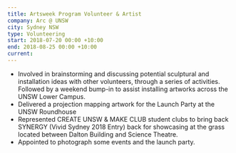 ```yaml
---
title: Artsweek Program Volunteer & Artist
company: Arc @ UNSW
city: Sydney NSW
type: Volunteering
start: 2018-07-20 00:00 +10:00
end: 2018-08-25 00:00 +10:00
current:
---
```

- Involved in brainstorming and discussing potential sculptural and installation ideas with other volunteers, through a series of activities. Followed by a weekend bump-in to assist installing artworks across the UNSW Lower Campus.
- Delivered a projection mapping artwork for the Launch Party at the UNSW Roundhouse
- Represented CREATE UNSW & MAKE CLUB student clubs to bring back SYNERGY (Vivid Sydney 2018 Entry) back for showcasing at the grass located between Dalton Building and Science Theatre.
- Appointed to photograph some events and the launch party.